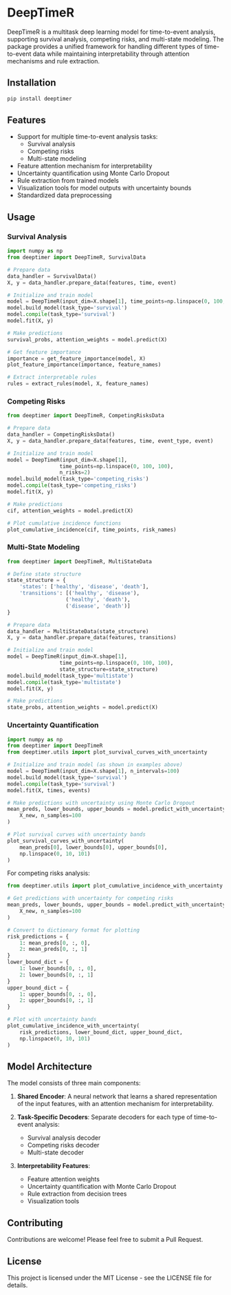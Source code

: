 # DeepTimeR

DeepTimeR is a multitask deep learning model for time-to-event analysis, supporting survival analysis, competing risks, and multi-state modeling. The package provides a unified framework for handling different types of time-to-event data while maintaining interpretability through attention mechanisms and rule extraction.

## Installation

```bash
pip install deeptimer
```

## Features

- Support for multiple time-to-event analysis tasks:
  - Survival analysis
  - Competing risks
  - Multi-state modeling
- Feature attention mechanism for interpretability
- Uncertainty quantification using Monte Carlo Dropout
- Rule extraction from trained models
- Visualization tools for model outputs with uncertainty bounds
- Standardized data preprocessing

## Usage

### Survival Analysis

```python
import numpy as np
from deeptimer import DeepTimeR, SurvivalData

# Prepare data
data_handler = SurvivalData()
X, y = data_handler.prepare_data(features, time, event)

# Initialize and train model
model = DeepTimeR(input_dim=X.shape[1], time_points=np.linspace(0, 100, 100))
model.build_model(task_type='survival')
model.compile(task_type='survival')
model.fit(X, y)

# Make predictions
survival_probs, attention_weights = model.predict(X)

# Get feature importance
importance = get_feature_importance(model, X)
plot_feature_importance(importance, feature_names)

# Extract interpretable rules
rules = extract_rules(model, X, feature_names)
```

### Competing Risks

```python
from deeptimer import DeepTimeR, CompetingRisksData

# Prepare data
data_handler = CompetingRisksData()
X, y = data_handler.prepare_data(features, time, event_type, event)

# Initialize and train model
model = DeepTimeR(input_dim=X.shape[1], 
                 time_points=np.linspace(0, 100, 100),
                 n_risks=2)
model.build_model(task_type='competing_risks')
model.compile(task_type='competing_risks')
model.fit(X, y)

# Make predictions
cif, attention_weights = model.predict(X)

# Plot cumulative incidence functions
plot_cumulative_incidence(cif, time_points, risk_names)
```

### Multi-State Modeling

```python
from deeptimer import DeepTimeR, MultiStateData

# Define state structure
state_structure = {
    'states': ['healthy', 'disease', 'death'],
    'transitions': [('healthy', 'disease'), 
                   ('healthy', 'death'),
                   ('disease', 'death')]
}

# Prepare data
data_handler = MultiStateData(state_structure)
X, y = data_handler.prepare_data(features, transitions)

# Initialize and train model
model = DeepTimeR(input_dim=X.shape[1],
                 time_points=np.linspace(0, 100, 100),
                 state_structure=state_structure)
model.build_model(task_type='multistate')
model.compile(task_type='multistate')
model.fit(X, y)

# Make predictions
state_probs, attention_weights = model.predict(X)
```

### Uncertainty Quantification

```python
import numpy as np
from deeptimer import DeepTimeR
from deeptimer.utils import plot_survival_curves_with_uncertainty

# Initialize and train model (as shown in examples above)
model = DeepTimeR(input_dim=X.shape[1], n_intervals=100)
model.build_model(task_type='survival')
model.compile(task_type='survival')
model.fit(X, times, events)

# Make predictions with uncertainty using Monte Carlo Dropout
mean_preds, lower_bounds, upper_bounds = model.predict_with_uncertainty(
    X_new, n_samples=100
)

# Plot survival curves with uncertainty bands
plot_survival_curves_with_uncertainty(
    mean_preds[0], lower_bounds[0], upper_bounds[0], 
    np.linspace(0, 10, 101)
)
```

For competing risks analysis:

```python
from deeptimer.utils import plot_cumulative_incidence_with_uncertainty

# Get predictions with uncertainty for competing risks
mean_preds, lower_bounds, upper_bounds = model.predict_with_uncertainty(
    X_new, n_samples=100
)

# Convert to dictionary format for plotting
risk_predictions = {
    1: mean_preds[0, :, 0],
    2: mean_preds[0, :, 1]
}
lower_bound_dict = {
    1: lower_bounds[0, :, 0],
    2: lower_bounds[0, :, 1]
}
upper_bound_dict = {
    1: upper_bounds[0, :, 0],
    2: upper_bounds[0, :, 1]
}

# Plot with uncertainty bands
plot_cumulative_incidence_with_uncertainty(
    risk_predictions, lower_bound_dict, upper_bound_dict, 
    np.linspace(0, 10, 101)
)
```

## Model Architecture

The model consists of three main components:

1. **Shared Encoder**: A neural network that learns a shared representation of the input features, with an attention mechanism for interpretability.

2. **Task-Specific Decoders**: Separate decoders for each type of time-to-event analysis:
   - Survival analysis decoder
   - Competing risks decoder
   - Multi-state decoder

3. **Interpretability Features**:
   - Feature attention weights
   - Uncertainty quantification with Monte Carlo Dropout
   - Rule extraction from decision trees
   - Visualization tools

## Contributing

Contributions are welcome! Please feel free to submit a Pull Request.

## License

This project is licensed under the MIT License - see the LICENSE file for details. 
